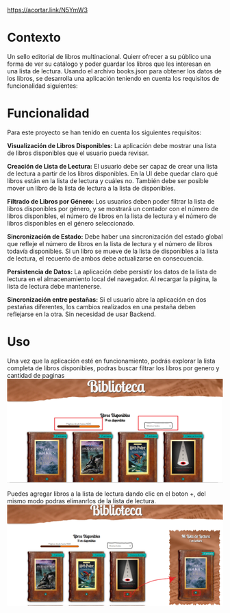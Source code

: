https://acortar.link/N5YmW3

# Contexto
Un sello editorial de libros multinacional. Quierr ofrecer a su público una forma de ver su catálogo y poder guardar los libros que les interesan en una lista de lectura.
Usando el archivo books.json para obtener los datos de los libros, se desarrolla una aplicación teniendo en cuenta los requisitos de funcionalidad siguientes:

# Funcionalidad
Para este proyecto se han tenido en cuenta los siguientes requisitos:

**Visualización de Libros Disponibles:** La aplicación debe mostrar una lista de libros disponibles que el usuario pueda revisar.

**Creación de Lista de Lectura:** El usuario debe ser capaz de crear una lista de lectura a partir de los libros disponibles. En la UI debe quedar claro qué libros están en la lista de lectura y cuáles no. También debe ser posible mover un libro de la lista de lectura a la lista de disponibles.

**Filtrado de Libros por Género:** Los usuarios deben poder filtrar la lista de libros disponibles por género, y se mostrará un contador con el número de libros disponibles, el número de libros en la lista de lectura y el número de libros disponibles en el género seleccionado.

**Sincronización de Estado:** Debe haber una sincronización del estado global que refleje el número de libros en la lista de lectura y el número de libros todavía disponibles. Si un libro se mueve de la lista de disponibles a la lista de lectura, el recuento de ambos debe actualizarse en consecuencia.

**Persistencia de Datos:** La aplicación debe persistir los datos de la lista de lectura en el almacenamiento local del navegador. Al recargar la página, la lista de lectura debe mantenerse.

**Sincronización entre pestañas:** Si el usuario abre la aplicación en dos pestañas diferentes, los cambios realizados en una pestaña deben reflejarse en la otra. Sin necesidad de usar Backend.

# Uso 

Una vez que la aplicación esté en funcionamiento, podrás explorar la lista completa de libros disponibles, podras buscar filtrar los libros por genero y cantidad de paginas
![screenShot](https://github.com/angiegxg/biblioteca/blob/master/public/biblioteca1.png)

Puedes agregar libros a la lista de lectura dando clic en el boton +, del mismo modo podras elimanrlos de la lista de lectura.
![screenShot](https://github.com/angiegxg/biblioteca/blob/master/public/biblioteca2.png)

